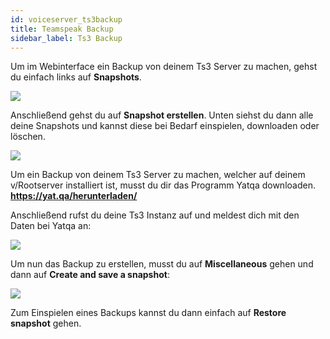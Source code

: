 ```yaml
---
id: voiceserver_ts3backup
title: Teamspeak Backup
sidebar_label: Ts3 Backup
---
```



<!--DOCUSAURUS_CODE_TABS-->
<!--Webinterface-->

Um im Webinterface ein Backup von deinem Ts3 Server zu machen, gehst du einfach links auf **Snapshots**.

![](https://screensaver01.zap-hosting.com/index.php/s/KyHDAHkYACakNAs/preview)

Anschließend gehst du auf **Snapshot erstellen**. Unten siehst du dann alle deine Snapshots und kannst diese bei Bedarf einspielen, downloaden oder löschen.

![](https://screensaver01.zap-hosting.com/index.php/s/RLMCt3BAoK4txsf/preview)


<!--v/Rootserver-->

Um ein Backup von deinem Ts3 Server zu machen, welcher auf deinem v/Rootserver installiert ist, musst du dir das Programm Yatqa downloaden. **https://yat.qa/herunterladen/**

Anschließend rufst du deine Ts3 Instanz auf und meldest dich mit den Daten bei Yatqa an: 

![](https://screensaver01.zap-hosting.com/index.php/s/YxbYqMQTLy7XPSb/preview)

Um nun das Backup zu erstellen, musst du auf **Miscellaneous** gehen und dann auf **Create and save a snapshot**:

![](https://screensaver01.zap-hosting.com/index.php/s/5cyfs7PwSMMH354/preview)

Zum Einspielen eines Backups kannst du dann einfach auf **Restore snapshot** gehen.

<!--END_DOCUSAURUS_CODE_TABS-->
